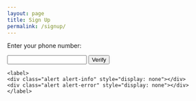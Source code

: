 ```yaml
---
layout: page
title: Sign Up
permalink: /signup/
---
```


<script src="https://cdnjs.cloudflare.com/ajax/libs/intl-tel-input/17.0.8/js/intlTelInput.min.js"></script>
<link
      rel="stylesheet"
      href="https://cdnjs.cloudflare.com/ajax/libs/intl-tel-input/17.0.8/css/intlTelInput.css"
/>

<style>

.spanner{
  position:absolute;
  top: 50%;
  left: 0;
  background: #2a2a2a55;
  width: 100%;
  display:block;
  text-align:center;
  height: 100%;
  color: #FFF;
  transform: translateY(-50%);
  z-index: 1000;
  visibility: hidden;
}

.overlay{
  width: 100%;
  height: 100%;
  background: rgba(0,0,0,0.5);
  visibility: hidden;
}

.loader,
.loader:before,
.loader:after {
  border-radius: 50%;
  width: 2.5em;
  height: 2.5em;
  -webkit-animation-fill-mode: both;
  animation-fill-mode: both;
  -webkit-animation: load7 1.8s infinite ease-in-out;
  animation: load7 1.8s infinite ease-in-out;
}
.loader {
  color: #ffffff;
  font-size: 10px;
  margin: 80px auto;
  position: relative;
  text-indent: -9999em;
  -webkit-transform: translateZ(0);
  -ms-transform: translateZ(0);
  transform: translateZ(0);
  -webkit-animation-delay: -0.16s;
  animation-delay: -0.16s;
}
.loader:before,
.loader:after {
  content: '';
  position: absolute;
  top: 0;
}
.loader:before {
  left: -3.5em;
  -webkit-animation-delay: -0.32s;
  animation-delay: -0.32s;
}
.loader:after {
  left: 3.5em;
}
@-webkit-keyframes load7 {
  0%,
  80%,
  100% {
    box-shadow: 0 2.5em 0 -1.3em;
  }
  40% {
    box-shadow: 0 2.5em 0 0;
  }
}
@keyframes load7 {
  0%,
  80%,
  100% {
    box-shadow: 0 2.5em 0 -1.3em;
  }
  40% {
    box-shadow: 0 2.5em 0 0;
  }
}

.show{
  visibility: visible;
}

.spanner, .overlay{
	opacity: 0;
	-webkit-transition: all 0.3s;
	-moz-transition: all 0.3s;
	transition: all 0.3s;
}

.spanner.show, .overlay.show {
	opacity: 1
}
</style>
<div class="wrapper">
<form id="verify" onsubmit="process(event)">
    <p>Enter your phone number:</p>
    <input id="phone" type="tel" name="phone" />
    <input type="submit" class="btn" value="Verify" />

    <label>
    <div class="alert alert-info" style="display: none"></div>
    <div class="alert alert-error" style="display: none"></div>
    </label>
</form>
</div>
<div class="overlay"></div>
<div class="spanner">
  <div class="loader"></div>
  <p>Registering Phone Number, Please Hold...</p>
</div>
<script>
    const phoneInputField = document.querySelector("#phone");
    const phoneInput = window.intlTelInput(phoneInputField, {
      utilsScript:
        "https://cdnjs.cloudflare.com/ajax/libs/intl-tel-input/17.0.8/js/utils.js",
    });

    const info = document.querySelector(".alert-info");
    const error = document.querySelector(".alert-error");

function process(event) {
 event.preventDefault();
 document.querySelector("div.spanner").classList.add("show");
 document.querySelector("div.overlay").classList.add("show");
 const phoneNumber = phoneInput.getNumber();

 info.style.display = "none";
 error.style.display = "none";

 if (phoneInput.isValidNumber()) {
    info.style.display = "";
    info.innerHTML = "";

    console.log("Sending data");

    data = {
        "phoneNumber":phoneNumber
    };
    const XHR = new XMLHttpRequest();

    const urlEncodedDataPairs = [];

    // Turn the data object into an array of URL-encoded key/value pairs.
    for (const [name, value] of Object.entries(data)) {
        urlEncodedDataPairs.push(
            `${encodeURIComponent(name)}=${encodeURIComponent(value)}`
        );
    }

    // Combine the pairs into a single string and replace all %-encoded spaces to
    // the '+' character; matches the behavior of browser form submissions.
    const urlEncodedData = urlEncodedDataPairs.join("&").replace(/%20/g, "+");

    // Define what happens on successful data submission
    XHR.addEventListener("load", (event) => {
        if (JSON.parse(event.target.response) == "OK") {
            document.querySelector("div.spanner").classList.remove("show");
            document.querySelector("div.overlay").classList.remove("show");
        } else {
            error.style.display = "";
            error.innerHTML = `Invalid phone number.`;
            document.querySelector("div.spanner").classList.remove("show");
            document.querySelector("div.overlay").classList.remove("show");
        }
    });

    // Define what happens in case of an error
    XHR.addEventListener("error", (event) => {
        alert("Oops! Something went wrong.");
        document.querySelector("div.spanner").classList.remove("show");
        document.querySelector("div.overlay").classList.remove("show");
    });

    // Set up our request
    XHR.open("POST", "https://plib7qyexhoeljo2j6oye4e6oa0eyldb.lambda-url.us-east-1.on.aws/");

    // Add the required HTTP header for form data POST requests
    XHR.setRequestHeader("Content-Type", "application/x-www-form-urlencoded");
    // Finally, send our data.
    XHR.send(urlEncodedData);
} else {
   error.style.display = "";
   error.innerHTML = `Invalid phone number.`;
}
}
</script>
